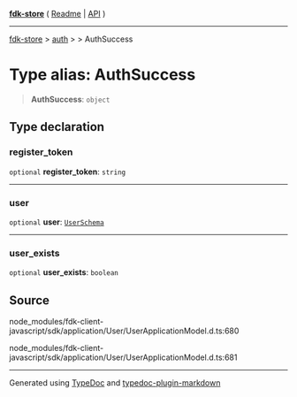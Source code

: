 [**fdk-store**](../../../README.md) ( [Readme](../../../README.md) \| [API](../../../API.md) )

---

[fdk-store](../../../API.md) > [auth](../../README.md) > [<internal>](../README.md) > AuthSuccess

# Type alias: AuthSuccess

> **AuthSuccess**: `object`

## Type declaration

### register_token

`optional` **register_token**: `string`

---

### user

`optional` **user**: [`UserSchema`](type-alias.UserSchema.md)

---

### user_exists

`optional` **user_exists**: `boolean`

## Source

node_modules/fdk-client-javascript/sdk/application/User/UserApplicationModel.d.ts:680

node_modules/fdk-client-javascript/sdk/application/User/UserApplicationModel.d.ts:681

---

Generated using [TypeDoc](https://typedoc.org/) and [typedoc-plugin-markdown](https://www.npmjs.com/package/typedoc-plugin-markdown)
